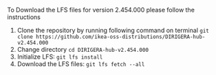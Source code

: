 To Download the LFS files for version 2.454.000 please follow the instructions

1. Clone the repository by running following command on terminal `git clone https://github.com/ikea-oss-distributions/DIRIGERA-hub-v2.454.000`
2. Change directory `cd DIRIGERA-hub-v2.454.000`
3. Initialize LFS: `git lfs install`
4. Download the LFS files: `git lfs fetch --all`
